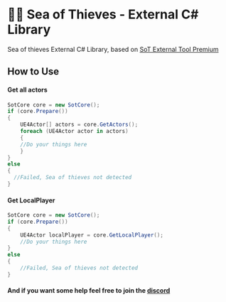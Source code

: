 
# 🏴‍☠️ Sea of Thieves - External C# Library
Sea of thieves External C# Library, based on [
SoT External Tool Premium](https://github.com/xTeJk/SoT_External_Tool_Premium)

## How to Use

#### Get all actors

```C#
SotCore core = new SotCore();
if (core.Prepare())
{
    UE4Actor[] actors = core.GetActors();
    foreach (UE4Actor actor in actors)
    {
	//Do your things here
    }
}
else
{
  //Failed, Sea of thieves not detected
}
```
#### Get LocalPlayer

```C#
SotCore core = new SotCore();
if (core.Prepare())
{
    UE4Actor localPlayer = core.GetLocalPlayer();
    //Do your things here
}
else
{
    //Failed, Sea of thieves not detected
}
```
#### And if you want some help feel free to join the [discord](https://discord.gg/KkBVKCFdzz)
